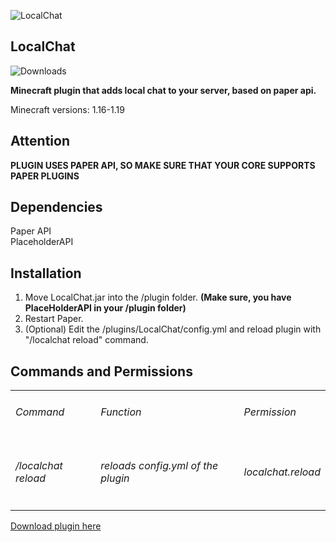 
![LocalChat](https://media.discordapp.net/attachments/695563421491396728/991137675815952404/LocalChat.png)
<h2>LocalChat</h2>

![Downloads](https://img.shields.io/github/downloads/Niron3206/LocalChat/v1.0/total?style=flat-square)

**Minecraft plugin that adds local chat to your server, based on paper api.**

Minecraft versions: 1.16-1.19

<h2>Attention</h2>

**PLUGIN USES PAPER API, SO MAKE SURE THAT YOUR CORE SUPPORTS PAPER PLUGINS** 

<h2>Dependencies</h2>

Paper API\
PlaceholderAPI

<h2>Installation</h2>

1. Move LocalChat.jar into the /plugin folder. **(Make sure, you have PlaceHolderAPI in your /plugin folder)**
2. Restart Paper.
3. (Optional) Edit the /plugins/LocalChat/config.yml and reload plugin with "/localchat reload" command.

<h2>Commands and Permissions</h2>

<table>
    <tbody>
        <tr>
			<td> <h6>Command</h6> </td>
			<td> <h6>Function</h6> </td>
			<td> <h6>Permission</h6> </td>
		</tr>
        <tr>
			<td> <h6>/localchat reload</h6> </td>
			<td> <h6>reloads config.yml of the plugin</h6> </td>
			<td> <h6>localchat.reload</h6> </td>
		</tr>
    </tbody>
</table>

<a href="https://github.com/Niron3206/LocalChat/releases/tag/v1.0">Download plugin here</a>